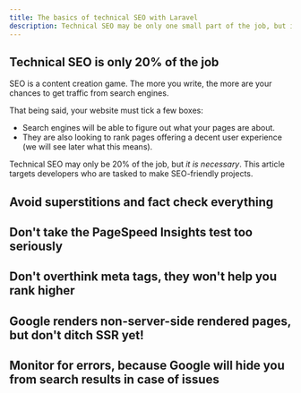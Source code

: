 ```yaml
---
title: The basics of technical SEO with Laravel
description: Technical SEO may be only one small part of the job, but it has to be done. Learn how to do it while avoiding obsolete preconceived ideas.
---
```


## Technical SEO is only 20% of the job

SEO is a content creation game. The more you write, the more are your chances to get traffic from search engines.

That being said, your website must tick a few boxes:
- Search engines will be able to figure out what your pages are about.
- They are also looking to rank pages offering a decent user experience (we will see later what this means).

Technical SEO may only be 20% of the job, but _it is necessary_. This article targets developers who are tasked to make SEO-friendly projects.

## Avoid superstitions and fact check everything

## Don't take the PageSpeed Insights test too seriously

## Don't overthink meta tags, they won't help you rank higher

## Google renders non-server-side rendered pages, but don't ditch SSR yet!

## Monitor for errors, because Google will hide you from search results in case of issues
